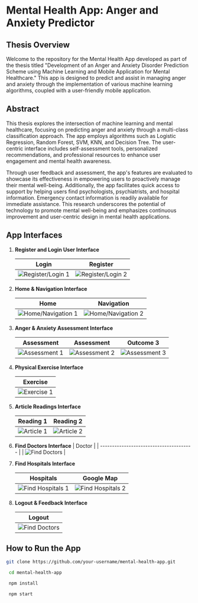 # Mental Health App: Anger and Anxiety Predictor

## Thesis Overview

Welcome to the repository for the Mental Health App developed as part of the thesis titled "Development of an Anger and Anxiety Disorder Prediction Scheme using Machine Learning and Mobile Application for Mental Healthcare." This app is designed to predict and assist in managing anger and anxiety through the implementation of various machine learning algorithms, coupled with a user-friendly mobile application.

## Abstract

This thesis explores the intersection of machine learning and mental healthcare, focusing on predicting anger and anxiety through a multi-class classification approach. The app employs algorithms such as Logistic Regression, Random Forest, SVM, KNN, and Decision Tree. The user-centric interface includes self-assessment tools, personalized recommendations, and professional resources to enhance user engagement and mental health awareness.

Through user feedback and assessment, the app's features are evaluated to showcase its effectiveness in empowering users to proactively manage their mental well-being. Additionally, the app facilitates quick access to support by helping users find psychologists, psychiatrists, and hospital information. Emergency contact information is readily available for immediate assistance. This research underscores the potential of technology to promote mental well-being and emphasizes continuous improvement and user-centric design in mental health applications.

## App Interfaces

1. **Register and Login User Interface**

   | Login                                      | Register                                      |
   | ------------------------------------------ | --------------------------------------------- |
   | ![Register/Login 1](screenshots/login.png) | ![Register/Login 2](screenshots/register.png) |

2. **Home & Navigation Interface**

   | Home                                       | Navigation                                       |
   | ------------------------------------------ | ------------------------------------------------ |
   | ![Home/Navigation 1](screenshots/home.png) | ![Home/Navigation 2](screenshots/navigation.png) |

3. **Anger & Anxiety Assessment Interface**

   | Assessment                                  | Assessment                                    | Outcome 3                                 |
   | ------------------------------------------- | --------------------------------------------- | ----------------------------------------- |
   | ![Assessment 1](screenshots/assessment.png) | ![Assessment 2](screenshots/assessment-2.png) | ![Assessment 3](screenshots/result-1.png) |

4. **Physical Exercise Interface**

   | Exercise                                |
   | --------------------------------------- |
   | ![Exercise 1](screenshots/exercise.png) |

5. **Article Readings Interface**

   | Reading 1                              | Reading 2                                |
   | -------------------------------------- | ---------------------------------------- |
   | ![Article 1](screenshots/readings.png) | ![Article 2](screenshots/readings-2.png) |

6. **Find Doctors Interface**
   | Doctor |
   | --------------------------------------- |
   | ![Find Doctors](screenshots/doctors.png) |

7. **Find Hospitals Interface**

   | Hospitals                                      | Google Map                                             |
   | ---------------------------------------------- | ------------------------------------------------------ |
   | ![Find Hospitals 1](screenshots/hospitals.png) | ![Find Hospitals 2](screenshots/hospital-location.png) |

8. **Logout & Feedback Interface**

   | Logout                                  |
   | --------------------------------------- |
   | ![Find Doctors](screenshots/logout.png) |

## How to Run the App

```bash
git clone https://github.com/your-username/mental-health-app.git

 cd mental-health-app

 npm install

 npm start

```
